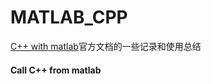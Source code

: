 # MATLAB_CPP
[C++ with matlab](https://www.mathworks.com/help/matlab/cpp-language.html?s_tid=CRUX_lftnav)官方文档的一些记录和使用总结

#### Call C++ from matlab
